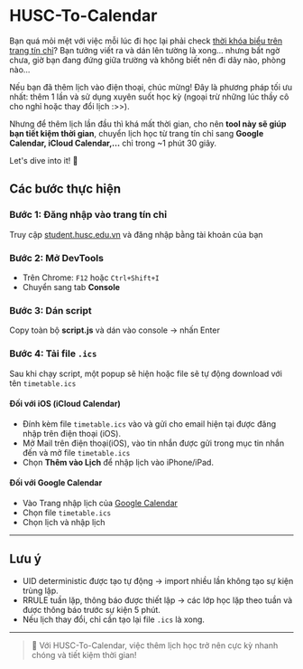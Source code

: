 # HUSC-To-Calendar

Bạn quá mỏi mệt với việc mỗi lúc đi học lại phải check [thời khóa biểu trên trang tín chỉ](https://student.husc.edu.vn)? Bạn tưởng viết ra và dán lên tường là xong… nhưng bất ngờ chưa, giờ bạn đang đứng giữa trường và không biết nên đi dãy nào, phòng nào…  

Nếu bạn đã thêm lịch vào điện thoại, chúc mừng! Đây là phương pháp tối ưu nhất: thêm 1 lần và sử dụng xuyên suốt học kỳ (ngoại trừ những lúc thầy cô cho nghỉ hoặc thay đổi lịch :>>).  

Nhưng để thêm lịch lần đầu thì khá mất thời gian, cho nên **tool này sẽ giúp bạn tiết kiệm thời gian**, chuyển lịch học từ trang tín chỉ sang **Google Calendar, iCloud Calendar,...** chỉ trong ~1 phút 30 giây.  

Let's dive into it! 🚀

## Các bước thực hiện

### Bước 1: Đăng nhập vào trang tín chỉ
Truy cập [student.husc.edu.vn](https://student.husc.edu.vn) và đăng nhập bằng tài khoản của bạn

### Bước 2: Mở DevTools
- Trên Chrome: `F12` hoặc `Ctrl+Shift+I`  
- Chuyển sang tab **Console**

### Bước 3: Dán script
Copy toàn bộ **script.js** và dán vào console → nhấn Enter

### Bước 4: Tải file `.ics`
Sau khi chạy script, một popup sẽ hiện hoặc file sẽ tự động download với tên `timetable.ics`

#### Đối với iOS (iCloud Calendar)
- Đính kèm file `timetable.ics` vào và gửi cho email hiện tại được đăng nhập trên điện thoại (iOS).
- Mở Mail trên điện thoại(iOS), vào tin nhắn được gửi trong mục tin nhắn đến và mở file `timetable.ics`
- Chọn **Thêm vào Lịch** để nhập lịch vào iPhone/iPad.

#### Đối với Google Calendar
- Vào Trang nhập lịch của [Google Calendar](https://calendar.google.com/calendar/u/0/r/settings/export)
- Chọn file `timetable.ics`
- Chọn lịch và nhập lịch

---

## Lưu ý
- UID deterministic được tạo tự động → import nhiều lần không tạo sự kiện trùng lặp.  
- RRULE tuần lặp, thông báo được thiết lập → các lớp học lặp theo tuần và được thông báo trước sự kiện 5 phút.  
- Nếu lịch thay đổi, chỉ cần tạo lại file `.ics` là xong.  

---

> 🎯 Với HUSC-To-Calendar, việc thêm lịch học trở nên cực kỳ nhanh chóng và tiết kiệm thời gian!
